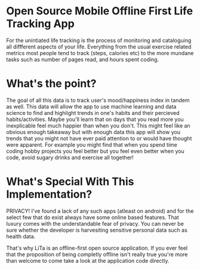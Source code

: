 # Open Source Mobile Offline First Life Tracking App

For the unintiated life tracking is the process of monitoring and cataloguing all diffferent aspects of your life. Everything from the usual exercise related metrics most people tend to track (steps, calories etc) to the more mundane tasks such as number of pages read, and hours spent coding.

# What's the point?

The goal of all this data is to track user's mood/happiness index in tandem as well. This data will allow the app to use machine learning and data science to find and highlight trends in one's habits and their percieved habits/activities. Maybe you'll learn that on days that you read more you inexplicable feel much happier than when you don't. This might feel like an obvious enough takeaway but with enough data this app will show you trends that you might not have ever paid attention to or would have thought were apparent. For example you might find that when you spend time coding hobby projects you feel better but you feel even better when you code, avoid sugary drinks and exercise all together!

# What's Special With This Implementation?

PRIVACY! I've found a lack of any such apps (atleast on android) and for the select few that do exist always have some online based features. That luxury comes with the understandable fear of privacy. You can never be sure whether the developer is harvesiting sensitive personal data such as health data.

That's why LiTa is an offline-first open source application. If you ever feel that the proposition of being completly offline isn't really true you're more than welcome to come take a look at the application code directly.
